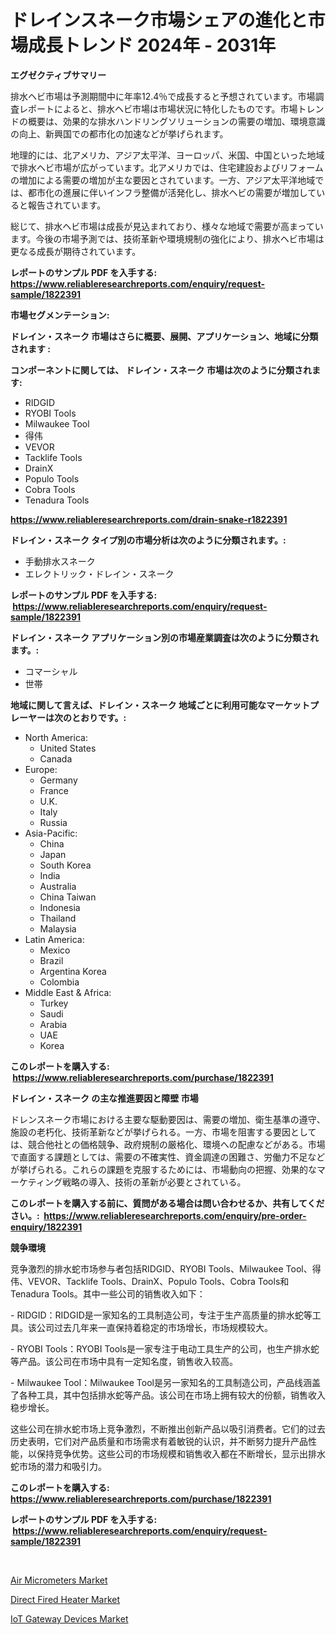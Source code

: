 <p><h1>ドレインスネーク市場シェアの進化と市場成長トレンド 2024年 - 2031年</h1></p><p><strong>エグゼクティブサマリー</strong></p>
<p><p>排水ヘビ市場は予測期間中に年率12.4％で成長すると予想されています。市場調査レポートによると、排水ヘビ市場は市場状況に特化したものです。市場トレンドの概要は、効果的な排水ハンドリングソリューションの需要の増加、環境意識の向上、新興国での都市化の加速などが挙げられます。</p><p>地理的には、北アメリカ、アジア太平洋、ヨーロッパ、米国、中国といった地域で排水ヘビ市場が広がっています。北アメリカでは、住宅建設およびリフォームの増加による需要の増加が主な要因とされています。一方、アジア太平洋地域では、都市化の進展に伴いインフラ整備が活発化し、排水ヘビの需要が増加していると報告されています。</p><p>総じて、排水ヘビ市場は成長が見込まれており、様々な地域で需要が高まっています。今後の市場予測では、技術革新や環境規制の強化により、排水ヘビ市場は更なる成長が期待されています。</p></p>
<p><strong>レポートのサンプル PDF を入手する: <a href="https://www.reliableresearchreports.com/enquiry/request-sample/1822391">https://www.reliableresearchreports.com/enquiry/request-sample/1822391</a></strong></p>
<p><strong>市場セグメンテーション:</strong></p>
<p><strong> ドレイン・スネーク 市場はさらに概要、展開、アプリケーション、地域に分類されます :</strong></p>
<p><strong>コンポーネントに関しては、 ドレイン・スネーク 市場は次のように分類されます: &nbsp;</strong></p>
<p><ul><li>RIDGID</li><li>RYOBI Tools</li><li>Milwaukee Tool</li><li>得伟</li><li>VEVOR</li><li>Tacklife Tools</li><li>DrainX</li><li>Populo Tools</li><li>Cobra Tools</li><li>Tenadura Tools</li></ul></p>
<p><strong><a href="https://www.reliableresearchreports.com/drain-snake-r1822391">https://www.reliableresearchreports.com/drain-snake-r1822391</a></strong></p>
<p><strong> ドレイン・スネーク タイプ別の市場分析は次のように分類されます。:</strong></p>
<p><ul><li>手動排水スネーク</li><li>エレクトリック・ドレイン・スネーク</li></ul></p>
<p><strong>レポートのサンプル PDF を入手する: &nbsp;<a href="https://www.reliableresearchreports.com/enquiry/request-sample/1822391">https://www.reliableresearchreports.com/enquiry/request-sample/1822391</a></strong></p>
<p><strong> ドレイン・スネーク アプリケーション別の市場産業調査は次のように分類されます。:</strong></p>
<p><ul><li>コマーシャル</li><li>世帯</li></ul></p>
<p><strong>地域に関して言えば、ドレイン・スネーク 地域ごとに利用可能なマーケットプレーヤーは次のとおりです。:</strong></p>
<p><ul>
    <li>
        North America:
        <ul>
            <li>United States</li>
            <li>Canada</li>
        </ul>
    </li>
    <li>
        Europe:
        <ul>
            <li>Germany</li>
            <li>France</li>
            <li>U.K.</li>
            <li>Italy</li>
            <li>Russia</li>
        </ul>
    </li>
    <li>
        Asia-Pacific:
        <ul>
            <li>China</li>
            <li>Japan</li>
            <li>South Korea</li>
            <li>India</li>
            <li>Australia</li>
            <li>China Taiwan</li>
            <li>Indonesia</li>
            <li>Thailand</li>
            <li>Malaysia</li>
        </ul>
    </li>
    <li>
        Latin America:
        <ul>
            <li>Mexico</li>
            <li>Brazil</li>
            <li>Argentina Korea</li>
            <li>Colombia</li>
        </ul>
    </li>
    <li>
        Middle East & Africa:
        <ul>
            <li>Turkey</li>
            <li>Saudi</li>
            <li>Arabia</li>
            <li>UAE</li>
            <li>Korea</li>
        </ul>
    </li>
    </ul></p>
<p><strong>このレポートを購入する: &nbsp;<a href="https://www.reliableresearchreports.com/purchase/1822391">https://www.reliableresearchreports.com/purchase/1822391</a></strong></p>
<p><strong>ドレイン・スネーク の主な推進要因と障壁 市場</strong></p>
<p><p>ドレンスネーク市場における主要な駆動要因は、需要の増加、衛生基準の遵守、施設の老朽化、技術革新などが挙げられる。一方、市場を阻害する要因としては、競合他社との価格競争、政府規制の厳格化、環境への配慮などがある。市場で直面する課題としては、需要の不確実性、資金調達の困難さ、労働力不足などが挙げられる。これらの課題を克服するためには、市場動向の把握、効果的なマーケティング戦略の導入、技術の革新が必要とされている。</p></p>
<p><strong>このレポートを購入する前に、質問がある場合は問い合わせるか、共有してください。:&nbsp; <a href="https://www.reliableresearchreports.com/enquiry/pre-order-enquiry/1822391">https://www.reliableresearchreports.com/enquiry/pre-order-enquiry/1822391</a></strong></p>
<p><strong>競争環境</strong></p>
<p><p>竞争激烈的排水蛇市场参与者包括RIDGID、RYOBI Tools、Milwaukee Tool、得伟、VEVOR、Tacklife Tools、DrainX、Populo Tools、Cobra Tools和Tenadura Tools。其中一些公司的销售收入如下：</p><p>- RIDGID：RIDGID是一家知名的工具制造公司，专注于生产高质量的排水蛇等工具。该公司过去几年来一直保持着稳定的市场增长，市场规模较大。</p><p>- RYOBI Tools：RYOBI Tools是一家专注于电动工具生产的公司，也生产排水蛇等产品。该公司在市场中具有一定知名度，销售收入较高。</p><p>- Milwaukee Tool：Milwaukee Tool是另一家知名的工具制造公司，产品线涵盖了各种工具，其中包括排水蛇等产品。该公司在市场上拥有较大的份额，销售收入稳步增长。</p><p>这些公司在排水蛇市场上竞争激烈，不断推出创新产品以吸引消费者。它们的过去历史表明，它们对产品质量和市场需求有着敏锐的认识，并不断努力提升产品性能，以保持竞争优势。这些公司的市场规模和销售收入都在不断增长，显示出排水蛇市场的潜力和吸引力。</p></p>
<p><strong>このレポートを購入する: &nbsp; <a href="https://www.reliableresearchreports.com/purchase/1822391">https://www.reliableresearchreports.com/purchase/1822391</a></strong></p>
<p><strong>レポートのサンプル PDF を入手する: &nbsp;<a href="https://www.reliableresearchreports.com/enquiry/request-sample/1822391">https://www.reliableresearchreports.com/enquiry/request-sample/1822391</a></strong><strong></strong></p>
<p>&nbsp;</p>
<p><p><a href="https://github.com/nicholepatriciadoylenwnrjr0/Market-Research-Report-List-2/blob/main/air-micrometers-market.md">Air Micrometers Market</a></p><p><a href="https://www.linkedin.com/pulse/direct-fired-heater-market-research-report-its-history-forecast-kh9ge?trackingId=ZlRLdgPaLaYGsrfCO3CVlA%3D%3D">Direct Fired Heater Market</a></p><p><a href="https://www.linkedin.com/pulse/iot-gateway-devices-market-report-reveals-latest-trends-zhbse?trackingId=FI0pvhdasx1QsnouWc%2BT7w%3D%3D">IoT Gateway Devices Market</a></p></p>